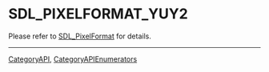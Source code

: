 # SDL_PIXELFORMAT_YUY2

Please refer to [SDL_PixelFormat](SDL_PixelFormat) for details.

----
[CategoryAPI](CategoryAPI), [CategoryAPIEnumerators](CategoryAPIEnumerators)

